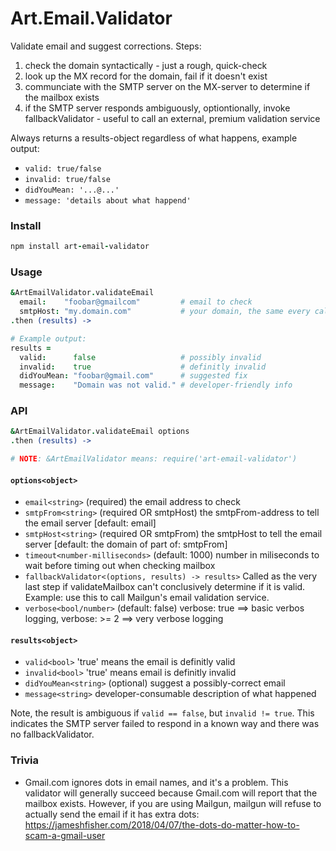 # Art.Email.Validator

Validate email and suggest corrections. Steps:

1. check the domain syntactically - just a rough, quick-check
1. look up the MX record for the domain, fail if it doesn't exist
1. communciate with the SMTP server on the MX-server to determine if the mailbox exists
1. if the SMTP server responds ambiguously, optiontionally, invoke fallbackValidator - useful to call an external, premium validation service

Always returns a results-object regardless of what happens, example output:

* `valid: true/false`
* `invalid: true/false`
* `didYouMean: '...@...'`
* `message: 'details about what happend'`


### Install

```coffeescript
npm install art-email-validator
```

### Usage

```coffeescript
&ArtEmailValidator.validateEmail
  email:    "foobar@gmailcom"         # email to check
  smtpHost: "my.domain.com"           # your domain, the same every call
.then (results) ->

# Example output:
results =
  valid:      false                   # possibly invalid
  invalid:    true                    # definitly invalid
  didYouMean: "foobar@gmail.com"      # suggested fix
  message:    "Domain was not valid." # developer-friendly info
```

### API

```coffeescript
&ArtEmailValidator.validateEmail options
.then (results) ->

# NOTE: &ArtEmailValidator means: require('art-email-validator')
```

#### `options<object>`
* `email<string>`        (required) the email address to check
* `smtpFrom<string>`     (required OR smtpHost) the smtpFrom-address to tell the email server [default: email]
* `smtpHost<string>`     (required OR smtpFrom) the smtpHost to tell the email server [default: the domain of part of: smtpFrom]
* `timeout<number-milliseconds>` (default: 1000) number in miliseconds to wait before timing out when checking mailbox
* `fallbackValidator<(options, results) -> results>` Called as the very last step if validateMailbox can't conclusively determine if it is valid. Example: use this to call Mailgun's email validation service.
* `verbose<bool/number>` (default: false) verbose: true ==> basic verbos logging, verbose: >= 2 ==> very verbose logging

#### `results<object>`

* `valid<bool>`    'true' means the email is definitly valid
* `invalid<bool>`  'true' means email is definitly invalid
* `didYouMean<string>` (optional) suggest a possibly-correct email
* `message<string>` developer-consumable description of what happened

Note, the result is ambiguous if `valid == false`, but `invalid != true`. This indicates the SMTP server failed to respond in a known way and there was no fallbackValidator.

### Trivia

* Gmail.com ignores dots in email names, and it's a problem. This validator will generally succeed because Gmail.com will report that the mailbox exists. However, if you are using Mailgun, mailgun will refuse to actually send the email if it has extra dots: https://jameshfisher.com/2018/04/07/the-dots-do-matter-how-to-scam-a-gmail-user